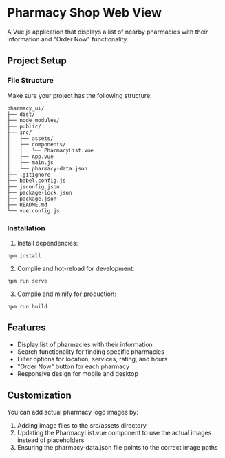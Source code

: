 # Pharmacy Shop Web View

A Vue.js application that displays a list of nearby pharmacies with their information and "Order Now" functionality.

## Project Setup

### File Structure
Make sure your project has the following structure:
```
pharmacy_ui/
├── dist/
├── node_modules/
├── public/
├── src/
│   ├── assets/
│   ├── components/
│   │   └── PharmacyList.vue
│   ├── App.vue
│   ├── main.js
│   └── pharmacy-data.json
├── .gitignore
├── babel.config.js
├── jsconfig.json
├── package-lock.json
├── package.json
├── README.md
└── vue.config.js
```

### Installation

1. Install dependencies:
```
npm install
```

2. Compile and hot-reload for development:
```
npm run serve
```

3. Compile and minify for production:
```
npm run build
```

## Features

- Display list of pharmacies with their information
- Search functionality for finding specific pharmacies
- Filter options for location, services, rating, and hours
- "Order Now" button for each pharmacy
- Responsive design for mobile and desktop

## Customization

You can add actual pharmacy logo images by:
1. Adding image files to the src/assets directory
2. Updating the PharmacyList.vue component to use the actual images instead of placeholders
3. Ensuring the pharmacy-data.json file points to the correct image paths
